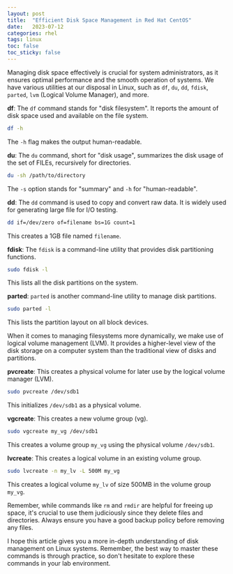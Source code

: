 ```yaml
---
layout: post
title:  "Efficient Disk Space Management in Red Hat CentOS"
date:   2023-07-12
categories: rhel
tags: linux
toc: false
toc_sticky: false
---
```


Managing disk space effectively is crucial for system administrators, as it ensures optimal performance and the smooth operation of systems. We have various utilities at our disposal in Linux, such as `df`, `du`, `dd`, `fdisk`, `parted`, `lvm` (Logical Volume Manager), and more. 

**df**: The `df` command stands for "disk filesystem". It reports the amount of disk space used and available on the file system.

```bash
df -h
```
The `-h` flag makes the output human-readable.

**du**: The `du` command, short for "disk usage", summarizes the disk usage of the set of FILEs, recursively for directories.

```bash
du -sh /path/to/directory
```
The `-s` option stands for "summary" and `-h` for "human-readable".

**dd**: The `dd` command is used to copy and convert raw data. It is widely used for generating large file for I/O testing.

```bash
dd if=/dev/zero of=filename bs=1G count=1
```
This creates a 1GB file named `filename`.

**fdisk**: The `fdisk` is a command-line utility that provides disk partitioning functions. 

```bash
sudo fdisk -l
```
This lists all the disk partitions on the system.

**parted**: `parted` is another command-line utility to manage disk partitions.

```bash
sudo parted -l
```
This lists the partition layout on all block devices.

When it comes to managing filesystems more dynamically, we make use of logical volume management (LVM). It provides a higher-level view of the disk storage on a computer system than the traditional view of disks and partitions.

**pvcreate**: This creates a physical volume for later use by the logical volume manager (LVM).

```bash
sudo pvcreate /dev/sdb1
```
This initializes `/dev/sdb1` as a physical volume.

**vgcreate**: This creates a new volume group (vg).

```bash
sudo vgcreate my_vg /dev/sdb1
```
This creates a volume group `my_vg` using the physical volume `/dev/sdb1`.

**lvcreate**: This creates a logical volume in an existing volume group.

```bash
sudo lvcreate -n my_lv -L 500M my_vg
```
This creates a logical volume `my_lv` of size 500MB in the volume group `my_vg`.

Remember, while commands like `rm` and `rmdir` are helpful for freeing up space, it's crucial to use them judiciously since they delete files and directories. Always ensure you have a good backup policy before removing any files.

I hope this article gives you a more in-depth understanding of disk management on Linux systems. Remember, the best way to master these commands is through practice, so don't hesitate to explore these commands in your lab environment.